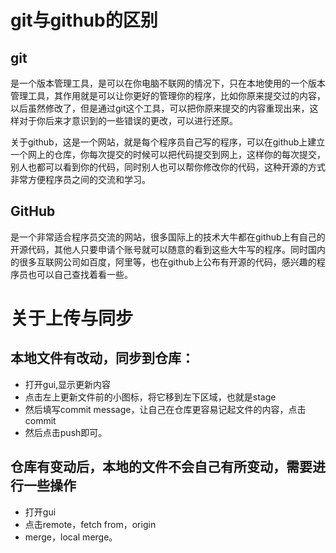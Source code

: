 # git与github的区别
## git
  是一个版本管理工具，是可以在你电脑不联网的情况下，只在本地使用的一个版本管理工具，其作用就是可以让你更好的管理你的程序，比如你原来提交过的内容，以后虽然修改了，但是通过git这个工具，可以把你原来提交的内容重现出来，这样对于你后来才意识到的一些错误的更改，可以进行还原。

关于github，这是一个网站，就是每个程序员自己写的程序，可以在github上建立一个网上的仓库，你每次提交的时候可以把代码提交到网上，这样你的每次提交，别人也都可以看到你的代码，同时别人也可以帮你修改你的代码，这种开源的方式非常方便程序员之间的交流和学习。 
## GitHub
  是一个非常适合程序员交流的网站，很多国际上的技术大牛都在github上有自己的开源代码，其他人只要申请个账号就可以随意的看到这些大牛写的程序。同时国内的很多互联网公司如百度，阿里等，也在github上公布有开源的代码，感兴趣的程序员也可以自己查找着看一些。
# 关于上传与同步
## 本地文件有改动，同步到仓库：
* 打开gui,显示更新内容
* 点击左上更新文件前的小图标，将它移到左下区域，也就是stage
* 然后填写commit message，让自己在仓库更容易记起文件的内容，点击commit
* 然后点击push即可。
## 仓库有变动后，本地的文件不会自己有所变动，需要进行一些操作
* 打开gui
* 点击remote，fetch from，origin
* merge，local merge。

